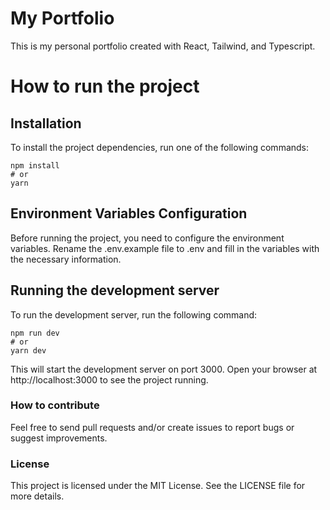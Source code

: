 # My Portfolio

This is my personal portfolio created with React, Tailwind, and Typescript.

# How to run the project

## Installation

To install the project dependencies, run one of the following commands:

```
npm install
# or
yarn
```

## Environment Variables Configuration

Before running the project, you need to configure the environment variables. Rename the .env.example file to .env and fill in the variables with the necessary information.

## Running the development server

To run the development server, run the following command:

```
npm run dev
# or
yarn dev
```

This will start the development server on port 3000. Open your browser at http://localhost:3000 to see the project running.

### How to contribute

Feel free to send pull requests and/or create issues to report bugs or suggest improvements.

### License

This project is licensed under the MIT License. See the LICENSE file for more details.
